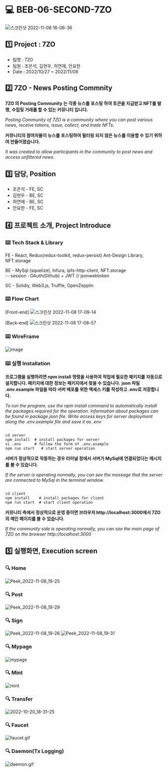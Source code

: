 # :computer: **BEB-06-SECOND-7ZO**

![스크린샷 2022-11-08 16-06-36](https://user-images.githubusercontent.com/108708252/200500500-15b074b5-b011-4e5b-9b35-c0193f051f0a.png)

## :one:  **Project : 7ZO**
* 팀명 : 7ZO
* 팀원 : 조은석, 김현우, 허연재, 안요한
* Date : 2022/10/27 ~ 2022/11/08

## :two: **7ZO - News Posting Commnity**

**7ZO 의 Posting Community 는 각종 뉴스를 포스팅 하여 토큰을 지급받고 NFT를 발행, 수집및 거래를 할 수 있는 커뮤니티 입니다.**

_Posting Community of 7ZO is a community where you can post various news, receive tokens, issue, collect, and trade NFTs._

**커뮤니티의 참여자들이 뉴스를 포스팅하여 필터링 되지 않은 뉴스를 이용할 수 있기 위하여 만들어졌습니다.**

_It was created to allow participants in the community to post news and access unfiltered news._

## :three: **담당, Position**

* 조은석 - FE, SC
* 김현우 - BE, SC
* 허연재 - BE, SC
* 안요한 - FE, SC

## :four: **프로젝트 소개, Project Introduce**
### :keyboard: **Tech Stack & Library**
FE - React, Redux(redux-toolkit, redux-persist) 
        Ant-Design Library, NFT.storage

BE - MySql (squelize), 
        Infura, ipfs-http-client, NFT.storage       
     -- session : OAuth(Github) + JWT  // jsonwebtoken

SC - Solidiy, Web3.js, Truffle, OpenZepplin

### :keyboard: **Flow Chart**

[Front-end]
![스크린샷 2022-11-08 17-09-14](https://user-images.githubusercontent.com/108708252/200509544-82bcc2cb-7763-4690-bffc-4ca8b4d06d03.png)

[Back-end]
![스크린샷 2022-11-08 17-08-57](https://user-images.githubusercontent.com/108708252/200509549-a5c1e950-d566-43f8-b597-a52b26db2df5.png)

### :keyboard: **WireFrame**
![image](https://user-images.githubusercontent.com/108708252/200531775-27c8232f-3760-422c-a0a2-b555878784d5.png)

### :keyboard: **실행 Installation**
**프로그램을 실행하려면 npm install 명령을 사용하여 작업에 필요한 패키지를 자동으로 설치합니다. 패키지에 대한 정보는 패키지에서 찾을 수 있습니다.**
**json 파일 .env.example 파일을 따라 서버 배포를 위한 액세스 키를 작성하고 .env로 저장합니다.**

_To run the program, use the npm install command to automatically install the packages required for the operation. Information about packages can be found in package.json file. Write access keys for server deployment along the .env.example file and save it as .env_

<pre><code>
cd server
npm install  # install packages for server
vi .env      # follow the form of .env.example
npm run start   # start server operation
</code></pre>

**서버가 정상적으로 작동하는 경우 터미널 창에서 서버가 MySql에 연결되었다는 메시지를 볼 수 있습니다.**

_If the server is operating normally, you can see the message that the server are connected to MySql in the terminal window._

<pre><code>
cd client  
npm install    # install packages for client
npm run start  # start client operation
</code></pre>

**커뮤니티 측에서 정상적으로 운영 중이면 브라우저 http://localhost:3000에서 7ZO의 메인 페이지를 볼 수 있습니다.**

_If the community side is operating normally, you can see the main page of 7ZO on the browser http://localhost:3000_

## :five: **실행화면, Execution screen**
### :mag: Home

![Peek_2022-11-08_19-25](https://user-images.githubusercontent.com/108708252/200543158-e83c71fa-d3b0-4261-a232-903a07b00397.gif)

### :mag: Post

![Peek_2022-11-08_19-29](https://user-images.githubusercontent.com/108708252/200543259-ad4d4733-330e-4e45-b344-8a63d720586c.gif)

### :mag: Sign

![Peek_2022-11-08_19-26](https://user-images.githubusercontent.com/108708252/200543389-48378c72-1e36-44bf-aad5-147c582c7ee1.gif)
![Peek_2022-11-08_19-31](https://user-images.githubusercontent.com/108708252/200543394-126aa540-7f0c-4f33-9eee-3ef8dcf63f9c.gif)

### :mag: Mypage

![mypage](https://user-images.githubusercontent.com/108708252/200514071-81790da9-ce20-4d9b-b733-954b7f2c6125.gif)

### :mag: Mint

![mint](https://user-images.githubusercontent.com/108708252/200514189-beadfd6e-0c13-4d24-a2cb-4918688336ed.gif)

### :mag: Transfer

![2022-10-20_18-31-25](https://user-images.githubusercontent.com/108708252/200514284-de9b4d56-b763-4d85-89c9-dd7ff0df5d53.png)

### :mag: Faucet
![faucet.gif](https://s3-us-west-2.amazonaws.com/secure.notion-static.com/688570c8-2fe2-4c28-82ec-fb363df776a8/faucet.gif)


### :mag: Daemon(Tx Logging)
![daemon.gif](https://s3-us-west-2.amazonaws.com/secure.notion-static.com/c8cf4362-20a9-4a7e-bb5f-aa9c4267b012/daemon.gif)

